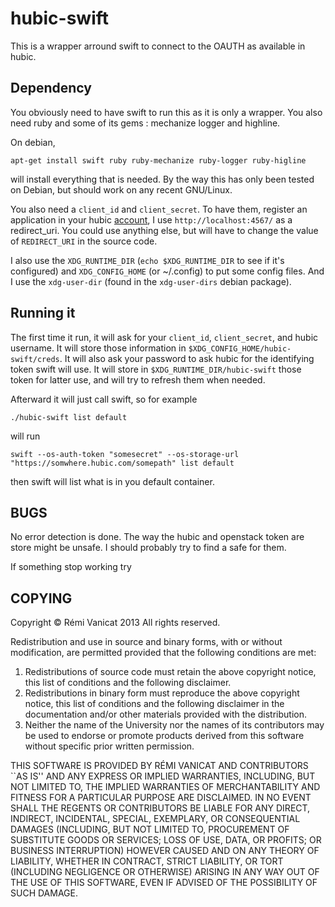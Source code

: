 hubic-swift
==========

This is a wrapper arround swift to connect to the OAUTH as available
in hubic.

Dependency
----------

You obviously need to have swift to run this as it is only a wrapper.
You also need ruby and some of its gems : mechanize logger and highline.

On debian, 

    apt-get install swift ruby ruby-mechanize ruby-logger ruby-higline

will install everything that is needed. By the way this has only been
tested on Debian, but should work on any recent GNU/Linux.

You also need a `client_id` and `client_secret`. To have them,
register an application in your hubic
[account](https://hubic.com/home/browser/developers/), I use
`http://localhost:4567/` as a redirect_uri. You could use
anything else, but will have to change the value of `REDIRECT_URI` in
the source code.

I also use the `XDG_RUNTIME_DIR` (`echo $XDG_RUNTIME_DIR` to see if it's
configured) and `XDG_CONFIG_HOME` (or ~/.config) to put some config
files. And I use the `xdg-user-dir` (found in the `xdg-user-dirs`
debian package).

Running it
----------
The first time it run, it will ask for your `client_id`,
`client_secret`, and hubic username. It will store those information
in `$XDG_CONFIG_HOME/hubic-swift/creds`. It will also ask your
password to ask hubic for the identifying token swift will use.
It will store in `$XDG_RUNTIME_DIR/hubic-swift` those token for latter
use, and will try to refresh them when needed.

Afterward it will just call swift, so for example

    ./hubic-swift list default

will run

    swift --os-auth-token "somesecret" --os-storage-url "https://somwhere.hubic.com/somepath" list default

then swift will list what is in you default container.


BUGS
----
No error detection is done. The way the hubic and openstack token are
store might be unsafe. I should probably try to find a safe for them. 

If something stop working try

COPYING
-------

Copyright © Rémi Vanicat 2013
All rights reserved.

Redistribution and use in source and binary forms, with or without
modification, are permitted provided that the following conditions
are met:
1. Redistributions of source code must retain the above copyright
   notice, this list of conditions and the following disclaimer.
2. Redistributions in binary form must reproduce the above copyright
   notice, this list of conditions and the following disclaimer in the
   documentation and/or other materials provided with the distribution.
3. Neither the name of the University nor the names of its contributors
   may be used to endorse or promote products derived from this software
   without specific prior written permission.

THIS SOFTWARE IS PROVIDED BY RÉMI VANICAT AND CONTRIBUTORS ``AS IS''
AND ANY EXPRESS OR IMPLIED WARRANTIES, INCLUDING, BUT NOT LIMITED TO,
THE IMPLIED WARRANTIES OF MERCHANTABILITY AND FITNESS FOR A PARTICULAR
PURPOSE ARE DISCLAIMED.  IN NO EVENT SHALL THE REGENTS OR CONTRIBUTORS
BE LIABLE FOR ANY DIRECT, INDIRECT, INCIDENTAL, SPECIAL, EXEMPLARY, OR
CONSEQUENTIAL DAMAGES (INCLUDING, BUT NOT LIMITED TO, PROCUREMENT OF
SUBSTITUTE GOODS OR SERVICES; LOSS OF USE, DATA, OR PROFITS; OR
BUSINESS INTERRUPTION) HOWEVER CAUSED AND ON ANY THEORY OF LIABILITY,
WHETHER IN CONTRACT, STRICT LIABILITY, OR TORT (INCLUDING NEGLIGENCE
OR OTHERWISE) ARISING IN ANY WAY OUT OF THE USE OF THIS SOFTWARE, EVEN
IF ADVISED OF THE POSSIBILITY OF SUCH DAMAGE.





